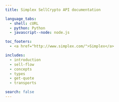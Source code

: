 ```yaml
---
title: Simplex SellCrypto API documentation

language_tabs:
  - shell: cURL
  - python: Python
  - javascript--node: node.js

toc_footers:
  - <a href="http://www.simplex.com/">Simplex</a>

includes:
  - introduction
  - sell-flow
  - concepts
  - types
  - get-quote
  - transports

search: false
---
```

